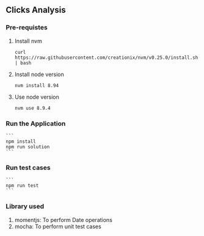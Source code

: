 ## Clicks Analysis

### Pre-requistes

1) Install nvm

	```
	curl https://raw.githubusercontent.com/creationix/nvm/v0.25.0/install.sh | bash
	```

2) Install node version

	```
	nvm install 8.94
	```

3) Use node version
	
	```
	nvm use 8.9.4
	```

### Run the Application

	```
	npm install
	npm run solution
	```

### Run test cases
	
	```
	npm run test
	```

### Library used

1) momentjs: To perform Date operations
2) mocha: To perform unit test cases